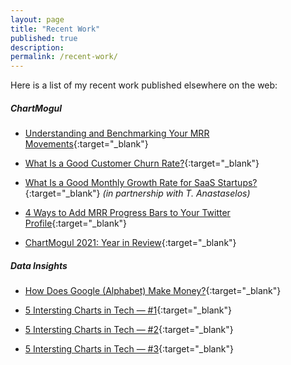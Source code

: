 ```yaml
---
layout: page
title: "Recent Work"
published: true
description: 
permalink: /recent-work/
---
```


Here is a list of my recent work published elsewhere on the web:

##### **ChartMogul**

- [Understanding and Benchmarking Your MRR Movements](https://chartmogul.com/blog/understanding-mrr-movements/){:target="_blank"}

- [What Is a Good Customer Churn Rate?](https://chartmogul.com/blog/good-customer-churn-rate/){:target="_blank"}

- [What Is a Good Monthly Growth Rate for SaaS Startups?](https://chartmogul.com/blog/good-monthly-growth-rate/){:target="_blank"} _(in partnership with T. Anastaselos)_

- [4 Ways to Add MRR Progress Bars to Your Twitter Profile](https://chartmogul.com/blog/twitter-mrr-bars/){:target="_blank"}

- [ChartMogul 2021: Year in Review](https://chartmogul.com/blog/2021-in-review/){:target="_blank"}


##### **Data Insights**

- [How Does Google (Alphabet) Make Money?](https://www.linkedin.com/posts/heysidjain_how-does-google-make-money-activity-6885839580738682880-RoBG?utm_source=linkedin_share&utm_medium=member_desktop_web){:target="_blank"}

- [5 Intersting Charts in Tech — #1](https://www.linkedin.com/posts/heysidjain_5-interesting-charts-in-tech-this-week-activity-6878226221713408000-dgLN?utm_source=linkedin_share&utm_medium=member_desktop_web){:target="_blank"}

- [5 Intersting Charts in Tech — #2](https://www.linkedin.com/posts/heysidjain_5-interesting-charts-in-tech-this-week-activity-6880767708074524672-XMl3?utm_source=linkedin_share&utm_medium=member_desktop_web){:target="_blank"}

- [5 Intersting Charts in Tech — #3](https://www.linkedin.com/posts/heysidjain_5-interesting-charts-in-tech-this-week-activity-6883313792000782336-JRdC?utm_source=linkedin_share&utm_medium=member_desktop_web){:target="_blank"}
